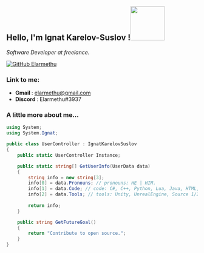 <h2> Hello, I'm Ignat Karelov-Suslov !<img src="https://media.giphy.com/media/mGcNjsfWAjY5AEZNw6/giphy.gif" width="90"> </h2>
<p><em> Software Developer at freelance. </em></p>

[![GitHub Elarmethu](https://img.shields.io/github/followers/elarmethu?label=follow&style=social)](https://github.com/Elarmethu)

### Link to me:
* <b> Gmail </b>: elarmethu@gmail.com
* <b> Discord </b>: Elarmethu#3937


### A little more about me... ###

```c#
using System;
using System.Ignat;

public class UserController : IgnatKarelovSuslov 
{
	public static UserController Instance;

	public static string[] GetUserInfo(UserData data)
	{
		string info = new string[3];
		info[0] = data.Pronouns; // pronouns: HE | HIM.
		info[1] = data.Code; // code: C#, C++, Python, Lua, Java, HTML, CSS.
		info[2] = data.Tools; // tools: Unity, UnrealEngine, Source 1/2, Styled-Components, Node.
		
		return info;
	}

	public string GetFutureGoal()
	{
		return "Contribute to open source.";
	}
}
```
